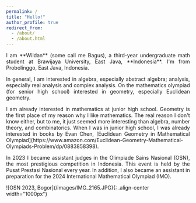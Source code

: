```yaml
---
permalink: /
title: "Hello!"
author_profile: true
redirect_from: 
  - /about/
  - /about.html
---
```

<p align="justify"> I am **Wildan** (some call me Bagus), a third-year undergraduate math student at Brawijaya University, East Java, **Indonesia**. I'm from Probolinggo, East Java, Indonesia.</p>

<p align="justify"> In general, I am interested in algebra, especially abstract algebra; analysis, especially real analysis and complex analysis. On the mathematics olympiad (for senior high school) interested in geometry, especially Euclidean geometry. </p>

<p align="justify"> I am already interested in mathematics at junior high school. Geometry is the first place of my reason why I like mathematics. The real reason I don't know either, but to me, it just seemed more interesting than algebra, number theory, and combinatorics. When I was in junior high school, I was already interested in books by Evan Chen, [Euclidean Geometry in Mathematical Olympiad](https://www.amazon.com/Euclidean-Geometry-Mathematical-Olympiads-Problem/dp/0883858398). </p>

<p align="justify"> In 2023 I became assistant judges in the Olimpiade Sains Nasional (OSN), the most prestigious competition in Indonesia. This event is held by the Pusat Prestasi Nasional every year. In addition, I also became an assistant in preparation for the 2024 International Mathematical Olympiad (IMO). </p>
![OSN 2023, Bogor](/images/IMG_2165.JPG){: .align-center width="1000px"}


